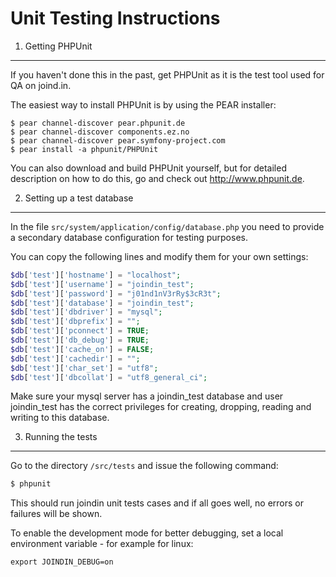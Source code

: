 Unit Testing Instructions
=========================

1. Getting PHPUnit
------------------
If you haven't done this in the past, get PHPUnit as it is the test tool used
for QA on joind.in.

The easiest way to install PHPUnit is by using the PEAR installer:

```shell
$ pear channel-discover pear.phpunit.de
$ pear channel-discover components.ez.no
$ pear channel-discover pear.symfony-project.com
$ pear install -a phpunit/PHPUnit
```

You can also download and build PHPUnit yourself, but for detailed description
on how to do this, go and check out http://www.phpunit.de.

2. Setting up a test database
-----------------------------
In the file `src/system/application/config/database.php` you need to provide
a secondary database configuration for testing purposes.

You can copy the following lines and modify them for your own settings:

```php
$db['test']['hostname'] = "localhost";
$db['test']['username'] = "joindin_test";
$db['test']['password'] = "j01nd1nV3rRy$3cR3t";
$db['test']['database'] = "joindin_test";
$db['test']['dbdriver'] = "mysql";
$db['test']['dbprefix'] = "";
$db['test']['pconnect'] = TRUE;
$db['test']['db_debug'] = TRUE;
$db['test']['cache_on'] = FALSE;
$db['test']['cachedir'] = "";
$db['test']['char_set'] = "utf8";
$db['test']['dbcollat'] = "utf8_general_ci";
```

Make sure your mysql server has a joindin_test database and user joindin_test
has the correct privileges for creating, dropping, reading and writing to this
database.

3. Running the tests
--------------------
Go to the directory `/src/tests` and issue the following command:

```php
$ phpunit
```

This should run joindin unit tests cases and if all goes well, no errors or
failures will be shown.

To enable the development mode for better debugging, set a local environment
variable - for example for linux:

```shell
export JOINDIN_DEBUG=on
```